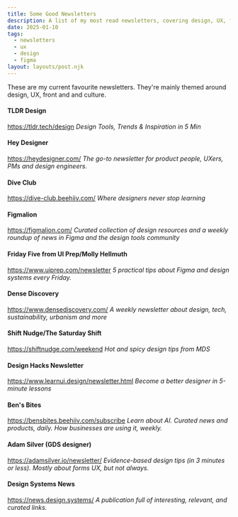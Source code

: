 ```yaml
---
title: Some Good Newsletters
description: A list of my most read newsletters, covering design, UX, front end and culture
date: 2025-01-10
tags:
  - newsletters
  - ux
  - design
  - figma
layout: layouts/post.njk
---
```


These are my current favourite newsletters. They're mainly themed around design, UX, front and and culture.


#### TLDR Design

https://tldr.tech/design
_Design Tools, Trends & Inspiration in 5 Min_

#### Hey Designer

https://heydesigner.com/
_The go-to newsletter for product people, UXers, PMs and design engineers._

#### Dive Club 

https://dive-club.beehiiv.com/
_Where designers never stop learning_

#### Figmalion

https://figmalion.com/
_Curated collection of design resources and a weekly roundup of news in Figma and the design tools community_

#### Friday Five from UI Prep/Molly Hellmuth

https://www.uiprep.com/newsletter
_5 practical tips about Figma and design systems every Friday._

#### Dense Discovery

https://www.densediscovery.com/
_A weekly newsletter about design, tech, sustainability, urbanism and more_

#### Shift Nudge/The Saturday Shift 

https://shiftnudge.com/weekend
_Hot and spicy design tips from MDS_

#### Design Hacks Newsletter

https://www.learnui.design/newsletter.html
_Become a better designer in 5-minute lessons_

#### Ben's Bites

https://bensbites.beehiiv.com/subscribe
_Learn about AI. Curated news and products, daily. How businesses are using it, weekly._

#### Adam Silver (GDS designer)

https://adamsilver.io/newsletter/
_Evidence-based design tips (in 3 minutes or less). Mostly about forms UX, but not always._

#### Design Systems News

https://news.design.systems/
_A publication full of interesting, relevant, and curated links._

